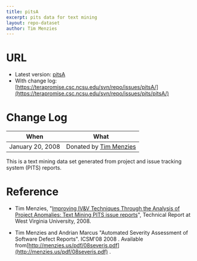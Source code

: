```yaml
---
title: pitsA
excerpt: pits data for text mining
layout: repo-dataset
author: Tim Menzies
---
```



# URL

  * Latest version: [pitsA](https://terapromise.csc.ncsu.edu/svn/repo/issues/pits/pitsA/pitsA.csv)
  * With change log: [https://terapromise.csc.ncsu.edu/svn/repo/issues/pitsA/](https://terapromise.csc.ncsu.edu/svn/repo/issues/pits/pitsA/)

# Change Log

When | What
---- | ----
   January 20, 2008 | Donated by [Tim Menzies](/repo/people/data-donors/promise3.html)

This is a text mining data set generated from project and issue tracking system (PITS) reports.

# Reference

  * Tim Menzies, "[Improving IV&V Techniques Through the Analysis of Project Anomalies: Text Mining PITS issue reports](http://menzies.us/pdf/07anomalies-pits.pdf)", Technical Report at West Virginia University, 2008.

  * Tim Menzies and Andrian Marcus "Automated Severity Assessment of Software Defect Reports". ICSM'08  2008 . Available from[http://menzies.us/pdf/08severis.pdf](http://menzies.us/pdf/08severis.pdf) .
